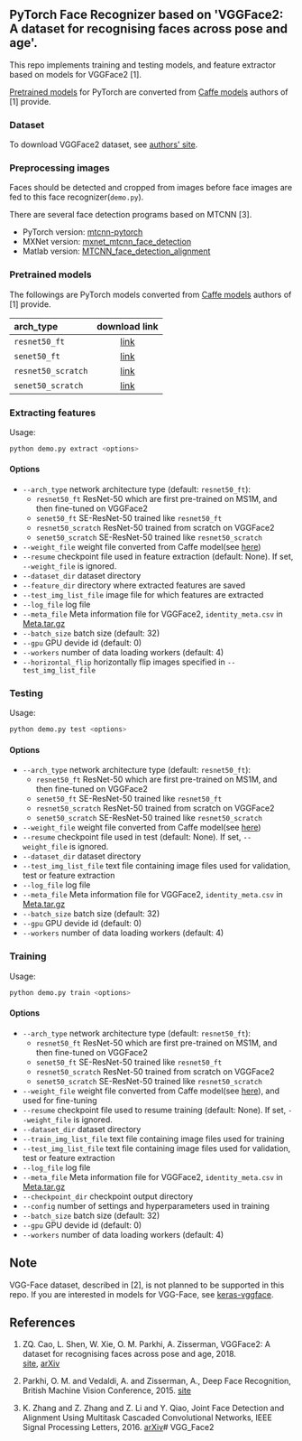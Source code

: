 ## PyTorch Face Recognizer based on 'VGGFace2: A dataset for recognising faces across pose and age'.

This repo implements training and testing models, and feature extractor based on models for VGGFace2 [1].

[Pretrained models](#pretrained-models) for PyTorch are converted from [Caffe models](https://www.robots.ox.ac.uk/~vgg/data/vgg_face2/) 
authors of [1] provide.

### Dataset

To download VGGFace2 dataset, see [authors' site](https://www.robots.ox.ac.uk/~vgg/data/vgg_face2/).

### Preprocessing images

Faces should be detected and cropped from images before face images are fed to this face recognizer(`demo.py`).

There are several face detection programs based on MTCNN [3].

* PyTorch version: [mtcnn-pytorch](https://github.com/TropComplique/mtcnn-pytorch)
* MXNet version: [mxnet_mtcnn_face_detection](https://github.com/pangyupo/mxnet_mtcnn_face_detection)
* Matlab version: [MTCNN_face_detection_alignment](https://github.com/kpzhang93/MTCNN_face_detection_alignment)

### Pretrained models

The followings are PyTorch models converted from [Caffe models](https://www.robots.ox.ac.uk/~vgg/data/vgg_face2/) authors of [1] provide.

|arch_type|download link|
| :--- | :---: |
|`resnet50_ft`|[link](https://drive.google.com/open?id=1A94PAAnwk6L7hXdBXLFosB_s0SzEhAFU)|
|`senet50_ft`|[link](https://drive.google.com/open?id=1YtAtL7Amsm-fZoPQGF4hJBC9ijjjwiMk)|
|`resnet50_scratch`|[link](https://drive.google.com/open?id=1gy9OJlVfBulWkIEnZhGpOLu084RgHw39)|
|`senet50_scratch`|[link](https://drive.google.com/open?id=11Xo4tKir1KF8GdaTCMSbEQ9N4LhshJNP)|

### Extracting features

Usage: 
```bash
python demo.py extract <options>
```

#### Options

* `--arch_type` network architecture type (default: `resnet50_ft`): 
    - `resnet50_ft` ResNet-50 which are first pre-trained on MS1M, and then fine-tuned on VGGFace2
    - `senet50_ft` SE-ResNet-50 trained like `resnet50_ft`
    - `resnet50_scratch` ResNet-50 trained from scratch on VGGFace2
    - `senet50_scratch` SE-ResNet-50 trained like `resnet50_scratch`
* `--weight_file` weight file converted from Caffe model(see [here](#pretrained-models))
* `--resume` checkpoint file used in feature extraction (default: None). If set, `--weight_file` is ignored.
* `--dataset_dir` dataset directory
* `--feature_dir` directory where extracted features are saved
* `--test_img_list_file` image file for which features are extracted
* `--log_file` log file
* `--meta_file` Meta information file for VGGFace2, `identity_meta.csv` in [Meta.tar.gz](https://www.robots.ox.ac.uk/~vgg/data/vgg_face2/)
* `--batch_size` batch size (default: 32)
* `--gpu` GPU devide id (default: 0)
* `--workers` number of data loading workers (default: 4)
* `--horizontal_flip` horizontally flip images specified in `--test_img_list_file`

### Testing

Usage: 
```bash
python demo.py test <options>
```

#### Options

* `--arch_type` network architecture type (default: `resnet50_ft`): 
    - `resnet50_ft` ResNet-50 which are first pre-trained on MS1M, and then fine-tuned on VGGFace2
    - `senet50_ft` SE-ResNet-50 trained like `resnet50_ft`
    - `resnet50_scratch` ResNet-50 trained from scratch on VGGFace2
    - `senet50_scratch` SE-ResNet-50 trained like `resnet50_scratch`
* `--weight_file` weight file converted from Caffe model(see [here](#pretrained-models))
* `--resume` checkpoint file used in test (default: None). If set, `--weight_file` is ignored.
* `--dataset_dir` dataset directory
* `--test_img_list_file` text file containing image files used for validation, test or feature extraction
* `--log_file` log file
* `--meta_file` Meta information file for VGGFace2, `identity_meta.csv` in [Meta.tar.gz](https://www.robots.ox.ac.uk/~vgg/data/vgg_face2/)
* `--batch_size` batch size (default: 32)
* `--gpu` GPU devide id (default: 0)
* `--workers` number of data loading workers (default: 4)


### Training

Usage: 
```bash
python demo.py train <options>
```

#### Options

* `--arch_type` network architecture type (default: `resnet50_ft`): 
    - `resnet50_ft` ResNet-50 which are first pre-trained on MS1M, and then fine-tuned on VGGFace2
    - `senet50_ft` SE-ResNet-50 trained like `resnet50_ft`
    - `resnet50_scratch` ResNet-50 trained from scratch on VGGFace2
    - `senet50_scratch` SE-ResNet-50 trained like `resnet50_scratch`
* `--weight_file` weight file converted from Caffe model(see [here](#pretrained-models)), and used for fine-tuning
* `--resume` checkpoint file used to resume training (default: None). If set, `--weight_file` is ignored.
* `--dataset_dir` dataset directory
* `--train_img_list_file` text file containing image files used for training
* `--test_img_list_file` text file containing image files used for validation, test or feature extraction
* `--log_file` log file
* `--meta_file` Meta information file for VGGFace2, `identity_meta.csv` in [Meta.tar.gz](https://www.robots.ox.ac.uk/~vgg/data/vgg_face2/)
* `--checkpoint_dir` checkpoint output directory
* `--config` number of settings and hyperparameters used in training
* `--batch_size` batch size (default: 32)
* `--gpu` GPU devide id (default: 0)
* `--workers` number of data loading workers (default: 4)

## Note

VGG-Face dataset, described in [2], is not planned to be supported in this repo.
If you are interested in models for VGG-Face, see [keras-vggface](https://github.com/rcmalli/keras-vggface).

## References

1. ZQ. Cao, L. Shen, W. Xie, O. M. Parkhi, A. Zisserman,
    VGGFace2: A dataset for recognising faces across pose and age, 2018.   
    [site](https://www.robots.ox.ac.uk/~vgg/data/vgg_face2/), [arXiv](https://arxiv.org/abs/1710.08092)
    
2. Parkhi, O. M. and Vedaldi, A. and Zisserman, A.,
    Deep Face Recognition, British Machine Vision Conference, 2015.
    [site](http://www.robots.ox.ac.uk/~vgg/software/vgg_face/)
    
3. K. Zhang and Z. Zhang and Z. Li and Y. Qiao,
   Joint Face Detection and Alignment Using Multitask Cascaded Convolutional Networks,
   IEEE Signal Processing Letters, 2016. 
   [arXiv](https://arxiv.org/abs/1604.02878)#   V G G _ F a c e 2  
 